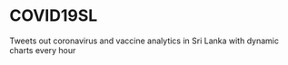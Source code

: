 # COVID19SL
Tweets out coronavirus and vaccine analytics in Sri Lanka with dynamic charts every hour
